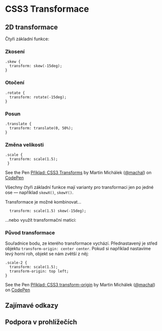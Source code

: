CSS3 Transformace
==================
    

2D transformace
---------------

Čtyři základní funkce:

### Zkosení

	.skew { 
	  transform: skew(-15deg); 
	}

### Otočení

	.rotate { 
	  transform: rotate(-15deg); 
	}

### Posun

	.translate { 
	  transform: translate(0, 50%); 
	}

### Změna velikosti

	.scale { 
	  transform: scale(1.5); 
	 }

<p data-height="192" data-theme-id="502" data-slug-hash="wxoil" data-user="machal" data-default-tab="result" class='codepen'>See the Pen <a href='http://codepen.io/machal/pen/wxoil'>Příklad: CSS3 Transforms</a> by Martin Michálek (<a href='http://codepen.io/machal'>@machal</a>) on <a href='http://codepen.io'>CodePen</a></p>
<script async src="http://codepen.io/assets/embed/ei.js"></script>

Všechny čtyři základní funkce mají varianty pro transformaci jen po jedné ose — například `skewX()`, `skewY()`.

Transformace je možné kombinovat…

	  transform: scale(1.5) skew(-15deg);
	  
…nebo využít transformační matici:

### Původ transformace

Souřadnice bodu, ze kterého transformace vychází. Přednastavený je střed objektu `transform-origin: center center`. Pokud si například nastavíme levý horní roh, objekt se nám zvětší z něj:

	.scale-2 { 
	  transform: scale(1.5); 
	  transform-origin: top left;
	}

<p data-height="194" data-theme-id="502" data-slug-hash="brBgk" data-user="machal" data-default-tab="result" class='codepen'>See the Pen <a href='http://codepen.io/machal/pen/brBgk'>Příklad: CSS3 transform-origin</a> by Martin Michálek (<a href='http://codepen.io/machal'>@machal</a>) on <a href='http://codepen.io'>CodePen</a></p>
<script async src="http://codepen.io/assets/embed/ei.js"></script>


Zajímavé odkazy
---------------



Podpora v prohlížečích
----------------------

<!--TODO

* matrix
http://en.wikipedia.org/wiki/Linear_transformation#Examples_of_linear_transformation_matrices
http://dev.opera.com/articles/view/understanding-the-css-transforms-matrix/
http://www.useragentman.com/blog/2011/01/07/css3-matrix-transform-for-the-mathematically-challenged/

* 3D

-->
